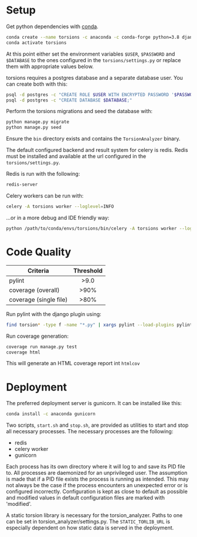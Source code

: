 # Setup

Get python dependencies with [conda](https://docs.conda.io/en/latest/miniconda.html).
```bash
conda create --name torsions -c anaconda -c conda-forge python=3.8 django celery psycopg2 redis redis-py vine pylint pylint-django coverage
conda activate torsions
```

At this point either set the environment variables `$USER`, `$PASSWORD` and
`$DATABASE` to the ones configured in the `torsions/settings.py` or replace them with appropriate values below.

torsions requires a postgres database and a separate database user. You can
create both with this:
```bash
psql -d postgres -c "CREATE ROLE $USER WITH ENCRYPTED PASSWORD '$PASSWORD'; ALTER ROLE $USER WITH LOGIN CREATEDB;"
psql -d postgres -c "CREATE DATABASE $DATABASE;"
```

Perform the torsions migrations and seed the database with:
```bash
python manage.py migrate
python manage.py seed
```

Ensure the `bin` directory exists and contains the `TorsionAnalyzer` binary.

The default configured backend and result system for celery is redis. Redis
must be installed and available at the url configured in the
`torsions/settings.py`.

Redis is run with the following:
```bash
redis-server
```

Celery workers can be run with:
```bash
celery -A torsions worker --loglevel=INFO
```
...or in a more debug and IDE friendly way:
```bash
python /path/to/conda/envs/torsions/bin/celery -A torsions worker --loglevel=INFO
```

# Code Quality

| Criteria               | Threshold     |
| -------------          |:-------------:|
| pylint                 | \>9.0         |
| coverage (overall)     | \>90%         |
| coverage (single file) | \>80%         |

Run pylint with the django plugin using:
```bash
find torsion* -type f -name "*.py" | xargs pylint --load-plugins pylint_django --django-settings-module=torsions.settings
```

Run coverage generation:
```bash
coverage run manage.py test
coverage html
```
This will generate an HTML coverage report int `htmlcov`

# Deployment

The preferred deployment server is gunicorn. It can be installed like this:
```bash
conda install -c anaconda gunicorn
```

Two scripts, `start.sh` and `stop.sh`, are provided as utilities to start and
stop all necessary processes. The necessary processes are the following:

 - redis
 - celery worker
 - gunicorn

Each process has its own directory where it will log to and save its PID file
to. All processes are daemonized for an unprivileged user. The assumption is
made that if a PID file exists the process is running as intended. This may not
always be the case if the process encounters an unexpected error or is
configured incorrectly. Configuration is kept as close to default as possible
and modified values in default configuration files are marked with 'modified'.

A static torsion library is necessary for the torsion\_analyzer. Paths to one
can be set in torsion\_analyzer/settings.py. The `STATIC_TORLIB_URL` is
especially dependent on how static data is served in the deployment.

